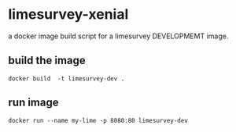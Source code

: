 # limesurvey-xenial
a docker image build script for a limesurvey DEVELOPMEMT image. 

## build the image

```
docker build  -t limesurvey-dev .
```


## run image

```
docker run --name my-lime -p 8080:80 limesurvey-dev
```
